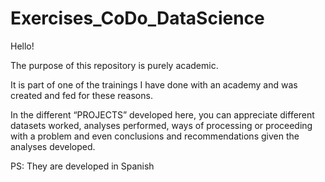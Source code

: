 # Exercises_CoDo_DataScience

Hello!

The purpose of this repository is purely academic.

It is part of one of the trainings I have done with an academy and was created and fed for these reasons.

In the different “PROJECTS” developed here, you can appreciate different datasets worked, analyses performed, ways of processing or proceeding with a problem and even conclusions and recommendations given the analyses developed.

PS: They are developed in Spanish
